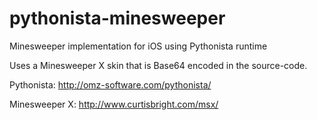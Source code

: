 pythonista-minesweeper
======================

Minesweeper implementation for iOS using Pythonista runtime

Uses a Minesweeper X skin that is Base64 encoded in the source-code.

Pythonista: http://omz-software.com/pythonista/

Minesweeper X: http://www.curtisbright.com/msx/
